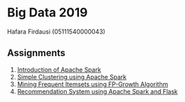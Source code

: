 # Big Data 2019
Hafara Firdausi (05111540000043)

## Assignments
1. [Introduction of Apache Spark](notebook/01%20-%20Introduction%20of%20Apache%20Spark.ipynb)
2. [Simple Clustering using Apache Spark](notebook/02%20-%20Simple%20Clustering%20using%20Apache%20Spark.ipynb)
3. [Mining Frequent Itemsets using FP-Growth Algorithm](notebook/03%20-%20Mining%20Frequent%20Itemsets%20using%20FP-Growth%20Algorithm.ipynb)
4. [Recommendation System using Apache Spark and Flask](notebook/04%20-%20Recommendation%20System.ipynb)

